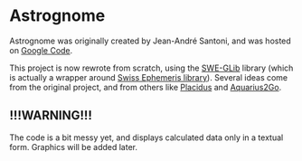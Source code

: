 Astrognome
==========

Astrognome was originally created by Jean-André Santoni, and was hosted on [Google Code](https://code.google.com/p/astrognome/).

This project is now rewrote from scratch, using the [SWE-GLib](http://github.com/gergelypolonkai/swe-glib) library (which is actually a wrapper around [Swiss Ephemeris library](http://www.astro.com/swisseph/)). Several ideas come from the original project, and from others like [Placidus](http://placidus.hu/) and [Aquarius2Go](https://play.google.com/store/apps/details?id=net.wilfinger.aquarius2go).

!!!WARNING!!!
-------------

The code is a bit messy yet, and displays calculated data only in a textual form. Graphics will be added later.
